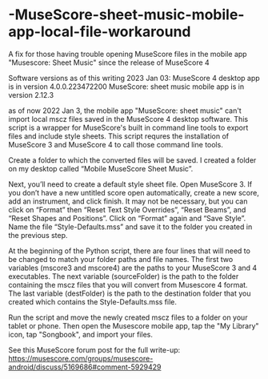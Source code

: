 # -MuseScore-sheet-music-mobile-app-local-file-workaround
A fix for those having trouble opening MuseScore files in the mobile app "Musescore: Sheet Music" since the release of MuseScore 4

Software versions as of this writing 2023 Jan 03:
MuseScore 4 desktop app is in version 4.0.0.223472200
MuseScore: sheet music mobile app is in version 2.12.3

as of now 2022 Jan 3, the mobile app "MuseScore: sheet music" can't import local mscz files saved in the MuseScore 4 desktop software.  This script is a wrapper for MuseScore's built in command line tools to export files and include style sheets.  This script requres the installation of MuseScore 3 and MuseScore 4 to call those command line tools.

Create a folder to which the converted files will be saved. I created a folder on my desktop called “Mobile MuseScore Sheet Music”.

Next, you’ll need to create a default style sheet file. Open MuseScore 3. If you don’t have a new untitled score open automatically, create a new score, add an instrument, and click finish. It may not be necessary, but you can click on “Format” then “Reset Text Style Overrides”, “Reset Beams”, and “Reset Shapes and Positions”. Click on “Format” again and “Save Style”. Name the file “Style-Defaults.mss” and save it to the folder you created in the previous step.

At the beginning of the Python script, there are four lines that will need to be changed to match your folder paths and file names. The first two variables (mscore3 and mscore4) are the paths to your MuseScore 3 and 4 executables. The next variable (sourceFolder) is the path to the folder containing the mscz files that you will convert from Musescore 4 format. The last variable (destFolder) is the path to the destination folder that you created which contains the Style-Defaults.mss file.

Run the script and move the newly created mscz files to a folder on your tablet or phone.  Then open the Musescore mobile app, tap the "My Library" icon, tap "Songbook", and import your files.

See this MuseScore forum post for the full write-up: https://musescore.com/groups/musescore-android/discuss/5169686#comment-5929429
